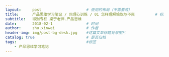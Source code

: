 ```yaml
---
layout:     post   				    # 使用的布局（不需要改）
title:      产品思维学习笔记 / 同理心训练 / 01 怎样理解愉悦与不爽			# 标题 
subtitle:   得到专栏 梁宁老师.产品思维
date:       2018-02-1 				# 时间
author:     zhu.xinwei 		    	# 作者
header-img: img/post-bg-desk.jpg 	#这篇文章标题背景图片
catalog: true 						# 是否归档
tags:								#标签
    - 产品思维学习笔记
---
```





